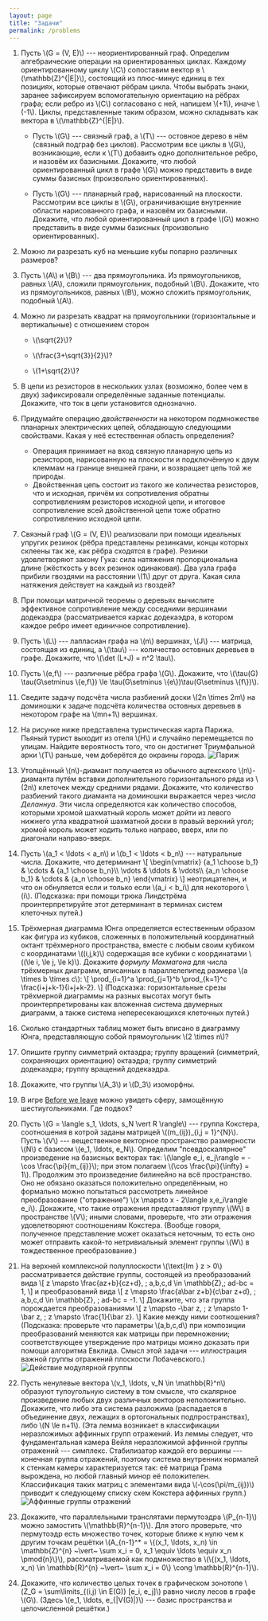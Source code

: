 ```yaml
---
layout: page
title: "Задачи"
permalink: /problems
---
```


1. Пусть \\(G = (V, E)\\) --- неориентированный граф. Определим алгебраические операции на ориентированных циклах. Каждому ориентированному циклу \\(C\\) сопоставим вектор в \\(\mathbb{Z}^{\|E\|}\\), состоящий из плюс-минус единиц в тех позициях, которые отвечают рёбрам цикла. Чтобы выбрать знаки, заранее зафиксируем вспомогательную ориентацию на рёбрах графа; если ребро из \\(C\\) согласовано с ней, напишем \\(+1\\), иначе \\(-1\\). Циклы, представленные таким образом, можно складывать как вектора в \\(\mathbb{Z}^{\|E\|}\\).

    + Пусть \\(G\\) --- связный граф, а \\(T\\) --- остовное дерево в нём (связный подграф без циклов). Рассмотрим все циклы в \\(G\\), возникающие, если к \\(T\\) добавить одно дополнительное ребро, и назовём их базисными. Докажите, что любой ориентированный цикл в графе \\(G\\) можно представить в виде суммы базисных (произвольно ориентированных).
 
    + Пусть \\(G\\) --- планарный граф, нарисованный на плоскости. Рассмотрим все циклы в \\(G\\), ограничивающие внутренние области нарисованного графа, и назовём их базисными. Докажите, что любой ориентированный цикл в графе \\(G\\) можно представить в виде суммы базисных (произвольно ориентированных).
 
2. Можно ли разрезать куб на меньшие кубы попарно различных размеров?

3. Пусть \\(A\\) и \\(B\\) --- два прямоугольника. Из прямоугольников, равных \\(A\\), сложили прямоугольник, подобный \\(B\\). Докажите, что из прямоугольников, равных \\(B\\), можно сложить прямоугольник, подобный \\(A\\).

4. Можно ли разрезать квадрат на прямоугольники (горизонтальные и вертикальные) с отношением сторон

    + \\(\sqrt{2}\\)?
	
	+ \\(\frac{3+\sqrt{3}}{2}\\)?
	
	+ \\(1+\sqrt{2}\\)?

5. В цепи из резисторов в нескольких узлах (возможно, более чем в двух) зафиксировали определённые заданные потенциалы. Докажите, что ток в цепи установится однозначно.

6. Придумайте операцию _двойственности_ на некотором подмножестве планарных электрических цепей, обладающую следующими свойствами. Какая у неё естественная область определения?
    + Операция принимает на вход связную планарную цепь из резисторов, нарисованную на плоскости и подключённую к двум клеммам на границе внешней грани, и возвращает цепь той же природы.
	+ Двойственная цепь состоит из такого же количества резисторов, что и исходная, причём их сопротивления обратны сопротивлениям резисторов исходной цепи, и итоговое сопротивление всей двойственной цепи тоже обратно сопротивлению исходной цепи.
    
7. Связный граф \\(G = (V, E)\\) реализовали при помощи идеальных упругих резинок (рёбра представлены резинками, концы которых склеены так же, как рёбра сходятся в графе). Резинки удовлетворяют закону Гука: сила натяжения пропорциональна длине (жёсткость у всех резинок одинаковая). Два узла графа прибили гвоздями на расстоянии \\(1\\) друг от друга. Какая сила натяжения действует на каждый из гвоздей?

8. При помощи матричной теоремы о деревьях вычислите эффективное сопротивление между соседними вершинами додекаэдра (рассматривается каркас додекаэдра, в котором каждое ребро имеет единичное сопротивление).

9. Пусть \\(L\\) --- лапласиан графа на \\(n\\) вершинах, \\(J\\) --- матрица, состоящая из единиц, а \\(\tau\\) --- количество остовных деревьев в графе. Докажите, что \\(\det (L+J) = n^2 \tau\\).

10. Пусть \\(e,f\\) --- различные рёбра графа \\(G\\). Докажите, что \\(\tau(G) \tau(G\setminus \\{e,f\\}) \le \tau(G\setminus \\{e\\})\tau(G\setminus \\{f\\})\\).

11. Сведите задачу подсчёта числа разбиений доски \\(2n \times 2m\\) на доминошки к задаче подсчёта количества остовных деревьев в некотором графе на \\(mn+1\\) вершинах.

12. На рисунке ниже представлена туристическая карта Парижа. Пьяный турист выходит из отеля \\(H\\) и случайно перемещается по улицам. Найдите вероятность того, что он достигнет Триумфальной арки \\(T\\) раньше, чем доберётся до окраины города.
![Париж]({{site.baseurl}}/pics/paris.png)

13. Утолщённый \\(n\\)-диамант получается из обычного ацтекского \\(n\\)-диаманта путём вставки дополнительного горизонтального ряда из \\(2n\\) клеточек между средними рядами. Докажите, что количество разбиений такого диаманта на доминошки выражается через _числа Деланнуа_. Эти числа определяются как количество способов, которыми хромой шахматный король может дойти из левого нижнего угла квадратной шахматной доски в правый верхний угол; хромой король может ходить только направо, вверх, или по диагонали направо-вверх.

14. Пусть \\(a_1 < \ldots < a_n\\) и \\(b_1 < \ldots < b_n\\) --- натуральные числа. Докажите, что детерминант
\\[
\begin{vmatrix}
{a_1 \choose b_1} & \cdots & {a_1 \choose b_n}\\\ \vdots & \ddots & \vdots\\\ {a_n \choose b_1} & \cdots & {a_n \choose b_n}
\end{vmatrix}
\\]
неотрицателен, и что он обнуляется если и только если \\(a_i < b_i\\) для некоторого \\(i\\). (Подсказка: при помощи трюка Линдстрёма проинтерпретируйте этот детерминант в терминах систем клеточных путей.)

15. Трёхмерная диаграмма Юнга определяется естественным образом как фигура из кубиков, сложенных в положительный координатный октант трёхмерного пространства, вместе с любым своим кубиком с координатами \\((i,j,k)\\) содержащая все кубики с координатами \\((\le i, \le j, \le k)\\). Докажите _формулу Макмагона_ для числа трёхмерных диаграмм, вписанных в параллелепипед размера \\(a \times b \times c\\):
\\[
\prod_{i=1}^a \prod_{j=1}^b \prod_{k=1}^c \frac{i+j+k-1}{i+j+k-2}.
\\]
(Подсказка: горизонтальные срезы трёхмерной диаграммы на разных высотах могут быть проинтерпретированы как вложенная система двумерных диаграмм, а также система непересекающихся клеточных путей.)

16. Сколько стандартных таблиц может быть вписано в диаграмму Юнга, представляющую собой прямоугольник \\(2 \times n\\)?

17. Опишите группу симметрий октаэдра; группу вращений (симметрий, сохраняющих ориентацию) октаэдра; группу симметрий додекаэдра; группу вращений додекаэдра.

18. Докажите, что группы \\(A_3\\) и \\(D_3\\) изоморфны. 

19. В игре [Before we leave](https://www.youtube.com/watch?v=S61POpmpk38) можно увидеть сферу, замощённую шестиугольниками. Где подвох?

20. Пусть \\(G = \langle s_1, \ldots, s_N \vert R \rangle\\) --- группа Кокстера, соотношения в котрой заданы матрицей \\((m_{ij})\_{i,j = 1}^{N}\\). Пусть \\(V\\) --- вещественное векторное пространство размерности \\(N\\) с базисом \\(e_1, \ldots, e_N\\). Определим "псевдоскалярное" произведение на базисных векторах так: \\(\langle e_i, e_j\rangle = -\cos \frac{\pi}{m_{ij}}\\); при этом полагаем \\(\cos \frac{\pi}{\infty} = 1\\). Продолжим это произведение билинейно на всё пространство. Оно не обязано оказаться положительно определённым, но формально можно попытаться рассмотреть линейное преобразование ("отражение") \\(x \mapsto x - 2\langle x,e_i\rangle e_i\\). Докажите, что такие отражения представляют группу \\(W\\) в пространстве \\(V\\); иными словами, проверьте, что эти отражения удовлетворяют соотношениям Кокстера. (Вообще говоря, полученное представление может оказаться неточным, то есть оно может отправить какой-то нетривиальный элемент группы \\(W\\) в тождественное преобразование.)

21. На верхней комплексной полуплоскости \\(\text{Im } z > 0\\) рассматривается действие группы, состоящей из преобразований вида
\\[
z \mapsto \frac{az+b}{cz+d}, \; a,b,c,d \in \mathbb{Z},\; ad-bc = 1,
\\]
и преобразований вида
\\[
z \mapsto \frac{a\bar z+b}{c\bar z+d}, \; a,b,c,d \in \mathbb{Z}, \; ad-bc = -1.
\\]
Докажите, что эта группа порождается преобразованиями
\\[
z \mapsto -\bar z, \; z \mapsto 1-\bar z, \; z \mapsto \frac{1}{\bar z}.
\\]
Какие между ними соотношения? (Подсказка: проверьте что параметры \\(a,b,c,d\\) при композиции преобразований меняются как матрицы при перемножении; соответствующее утверждение про матрицы можно доказать при помощи алгоритма Евклида. Смысл этой задачи --- иллюстрация важной группы отражений плоскости Лобачевского.)
![Действие модулярной группы]({{site.baseurl}}/pics/lobachevsky.png "Рисунок: Э. Винберг")

22. Пусть ненулевые вектора \\(v_1, \ldots, v_N \in \mathbb{R}^n\\) образуют тупоугольную систему в том смысле, что скалярное произведение любых двух различных векторов неположительно. Докажите, что либо эта система разложима (распадается в объединение двух, лежащих в ортогональных подпространствах), либо \\(N \le n+1\\).
(Эта лемма возникает в классификации неразложимых аффинных групп отражений. Из леммы следует, что фундаментальная камера Вейля неразложимой аффинной группы отражений --- симплекс. Стабилизатор каждой его вершины --- конечная группа отражений, поэтому система внутренних нормалей к стенкам камеры характеризуется так: её матрица Грама вырождена, но любой главный минор её положителен. Классификация таких матриц с элементами вида \\(-\cos(\pi/m_{ij})\\) приводит к следующему списку схем Кокстера аффинных групп.)
![Аффинные группы отражений]({{site.baseurl}}/pics/coxeter~.png "Рисунок: В. Бугаенко")

23. Докажите, что параллельными транслятами пермутоэдра \\(P_{n-1}\\) можно замостить \\(\mathbb{R}^{n-1}\\). Для этого проверьте, что пермутоэдр есть множество точек, которые ближе к нулю чем к другим точкам решётки \\(A_{n-1}^* = \\{(x_1, \ldots, x_n) \in \mathbb{Z}^{n} ~\vert~ \sum x_i = 0, x_1 \equiv \ldots \equiv x_n \pmod{n}\\}\\), рассматриваемой как подмножество в \\(\\{(x_1, \ldots, x_n) \in \mathbb{R}^{n} ~\vert~ \sum x_i = 0\\} \cong \mathbb{R}^{n-1}\\).

24. Докажите, что количество целых точек в графическом зонотопе \\(Z_G = \sum\limits_{(i,j) \in E(G)} [e_i, e_j]\\) равно числу лесов в графе \\(G\\). (Здесь \\(e_1, \ldots, e_{\|V(G)\|}\\) --- базис пространства и целочисленной решётки.)